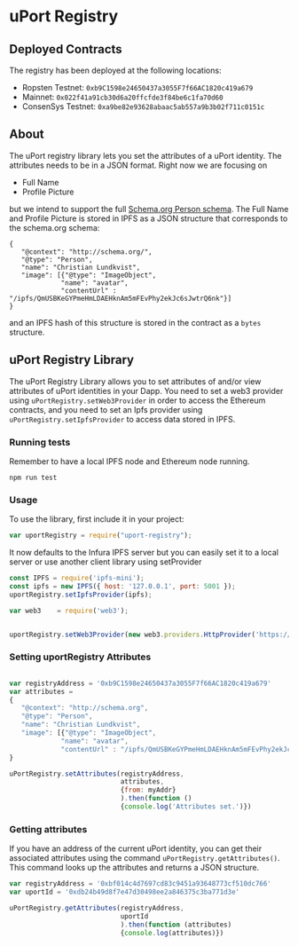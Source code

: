 # uPort Registry

## Deployed Contracts

The registry has been deployed at the following locations:

- Ropsten Testnet: `0xb9C1598e24650437a3055F7f66AC1820c419a679`
- Mainnet: `0x022f41a91cb30d6a20ffcfde3f84be6c1fa70d60`
- ConsenSys Testnet: `0xa9be82e93628abaac5ab557a9b3b02f711c0151c`

## About

The uPort registry library lets you set the attributes of a uPort identity. The attributes needs to be in a JSON format. Right now we are focusing on

* Full Name
* Profile Picture

but we intend to support the full [Schema.org Person schema](http://schema.org/Person). The Full Name and Profile Picture is stored in IPFS as a JSON structure that corresponds to the schema.org schema:

```
{
   "@context": "http://schema.org/",
   "@type": "Person",
   "name": "Christian Lundkvist",
   "image": [{"@type": "ImageObject",
             "name": "avatar",
             "contentUrl" : "/ipfs/QmUSBKeGYPmeHmLDAEHknAm5mFEvPhy2ekJc6sJwtrQ6nk"}]
}
```

and an IPFS hash of this structure is stored in the contract as a `bytes` structure.

## uPort Registry Library

The uPort Registry Library allows you to set attributes of and/or view attributes of uPort identities in your Dapp. You need to set a web3 provider using `uPortRegistry.setWeb3Provider` in order to access the Ethereum contracts, and you need to set an Ipfs provider using `uPortRegistry.setIpfsProvider` to access data stored in IPFS.

### Running tests

Remember to have a local IPFS node and Ethereum node running.

```
npm run test
```

### Usage

To use the library, first include it in your project:

```javascript
var uportRegistry = require("uport-registry");
```

It now defaults to the Infura IPFS server but you can easily set it to a local server or use another client library using setProvider

```javascript
const IPFS = require('ipfs-mini');
const ipfs = new IPFS({ host: '127.0.0.1', port: 5001 });
uportRegistry.setIpfsProvider(ipfs);

var web3    = require('web3');


uportRegistry.setWeb3Provider(new web3.providers.HttpProvider('https://ropsten.infura.io/uport-registry'));
```

### Setting uportRegistry Attributes

```javascript

var registryAddress = '0xb9C1598e24650437a3055F7f66AC1820c419a679'
var attributes =
{
   "@context": "http://schema.org",
   "@type": "Person",
   "name": "Christian Lundkvist",
   "image": [{"@type": "ImageObject",
             "name": "avatar",
             "contentUrl" : "/ipfs/QmUSBKeGYPmeHmLDAEHknAm5mFEvPhy2ekJc6sJwtrQ6nk"}]
}

uPortRegistry.setAttributes(registryAddress,
                            attributes,
                            {from: myAddr}
                            ).then(function ()
                            {console.log('Attributes set.')})
```

### Getting attributes

If you have an address of the current uPort identity, you can get their associated attributes using the command `uPortRegistry.getAttributes()`. This command looks up the attributes and returns a JSON structure.

```javascript
var registryAddress = '0xbf014c4d7697cd83c9451a93648773cf510dc766'
var uportId = '0xdb24b49d8f7e47d30498ee2a846375c3ba771d3e'

uPortRegistry.getAttributes(registryAddress,
                            uportId
                            ).then(function (attributes)
                            {console.log(attributes)})
```
